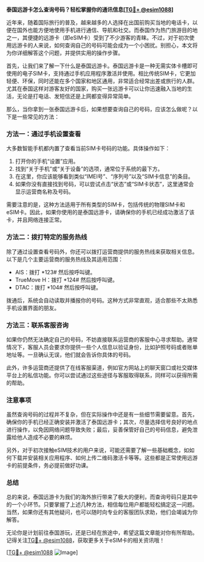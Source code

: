 **泰国远游卡怎么查询号码？轻松掌握你的通讯信息[[TG💪+ @esim1088](https://t.me/s/esim1088)]**

近年来，随着国际旅行的普及，越来越多的人选择在出国前购买当地的电话卡，以便在国外也能方便地使用手机进行通信、导航和社交。而泰国作为热门旅游目的地之一，其便捷的远游卡（即eSIM卡）受到了不少游客的青睐。不过，对于初次使用远游卡的人来说，如何查询自己的号码可能会成为一个小困扰。别担心，本文将为你详细解答这个问题，并提供实用的操作步骤。

首先，让我们来了解一下什么是泰国远游卡。泰国远游卡是一种无需实体卡槽即可使用的电子SIM卡，支持通过手机应用程序激活并使用。相比传统SIM卡，它更加轻便、环保，同时还能在多个国家和地区通用，非常适合经常出差或旅行的人群。尤其在泰国这样对游客友好的国家，购买一张远游卡可以让你迅速融入当地的生活，无论是打电话、发短信还是上网都变得异常简单。

那么，当你拿到一张泰国远游卡后，如果想要查询自己的号码，应该怎么做呢？以下是一些常见的方法：

### 方法一：通过手机设置查看

大多数智能手机都内置了查看当前SIM卡号码的功能。具体操作如下：

1. 打开你的手机“设置”应用。
2. 找到“关于手机”或“关于设备”的选项，通常位于系统的最下方。
3. 在这里，你应该能够看到类似“IMEI号”、“序列号”以及“SIM卡信息”的条目。
4. 如果你没有直接找到号码，可以尝试点击“状态”或“SIM卡状态”，这里通常会显示运营商名称及号码。

需要注意的是，这种方法适用于所有类型的SIM卡，包括传统的物理SIM卡和eSIM卡。因此，如果你使用的是泰国远游卡，请确保你的手机已经成功激活了该卡，并且网络连接正常。

### 方法二：拨打特定的服务热线

除了通过设置查看号码外，你还可以拨打运营商提供的服务热线来获取相关信息。以下是几个主要运营商的服务热线及其适用范围：

- AIS：拨打 *123# 然后按呼叫键。
- TrueMove H：拨打 *124# 然后按呼叫键。
- DTAC：拨打 *104# 然后按呼叫键。

拨通后，系统会自动读取并播报你的号码。这种方式非常直观，适合那些不太熟悉手机设置界面的朋友。

### 方法三：联系客服咨询

如果你仍然无法确定自己的号码，不妨直接联系运营商的客服中心寻求帮助。通常情况下，客服人员会要求你提供一些个人信息以验证身份，比如护照号码或者账单地址等。一旦确认无误，他们就会告诉你具体的号码。

此外，许多运营商还提供了在线客服渠道，例如官方网站上的聊天窗口或社交媒体平台上的私信功能。你可以尝试通过这些途径与客服取得联系，同样可以获得所需的帮助。

### 注意事项

虽然查询号码的过程并不复杂，但在实际操作中还是有一些细节需要留意。首先，确保你的手机已经正确安装并激活了泰国远游卡；其次，尽量选择信号良好的地点进行操作，以免因网络问题导致失败；最后，妥善保管好自己的号码信息，避免泄露给他人造成不必要的麻烦。

另外，对于初次接触eSIM技术的用户来说，可能还需要了解一些基础概念，如如何下载并安装相关应用程序、如何上传二维码激活卡等等。这些都是正常使用远游卡的前提条件，务必提前做好功课。

### 总结

总的来说，泰国远游卡为我们的海外旅行带来了极大的便利，而查询号码只是其中的一个小环节。只要掌握了上述几种方法，相信每位用户都能轻松搞定这一问题。当然，如果你还有其他疑问，也可以随时向专业的客服团队求助，他们会竭诚为你解答。

无论你是计划前往泰国游玩，还是已经在旅途中，希望这篇文章能对你有所帮助。记得关注[TG💪+ @esim1088](https://t.me/s/esim1088)，获取更多关于eSIM卡的相关资讯哦！

[[TG💪+ @esim1088](https://t.me/s/esim1088) ![Image](https://i.postimg.cc/4NQfJmqS/Snipaste-2025-05-13-00-14-12.png)]